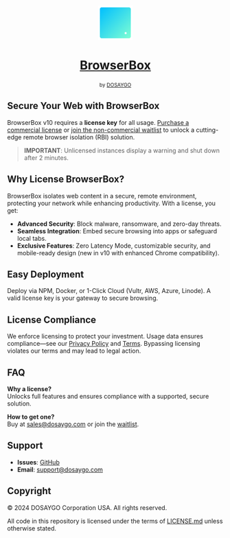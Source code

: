 <div align="center">
  <img style="width:80px; height:80px" src="https://raw.githubusercontent.com/BrowserBox/BrowserBox/main/docs/icon.svg" alt="BrowserBox Logo 2023">
  <h1><a href="https://dosaygo.com">BrowserBox</a></h1>
  <small>by <a href="https://dosaygo.com">DOSAYGO</a></small>
</div>

<h2>Secure Your Web with BrowserBox</h2>
<p>BrowserBox v10 requires a <strong>license key</strong> for all usage. <a href="mailto:sales@dosaygo.com?subject=License">Purchase a commercial license</a> or <a href="https://tally.so/r/nPvb1x">join the non-commercial waitlist</a> to unlock a cutting-edge remote browser isolation (RBI) solution.</p>

<blockquote>
  <p><strong>IMPORTANT</strong>: Unlicensed instances display a warning and shut down after 2 minutes.</p>
</blockquote>

<h2>Why License BrowserBox?</h2>
<p>BrowserBox isolates web content in a secure, remote environment, protecting your network while enhancing productivity. With a license, you get:</p>
<ul>
  <li><strong>Advanced Security</strong>: Block malware, ransomware, and zero-day threats.</li>
  <li><strong>Seamless Integration</strong>: Embed secure browsing into apps or safeguard local tabs.</li>
  <li><strong>Exclusive Features</strong>: Zero Latency Mode, customizable security, and mobile-ready design (new in v10 with enhanced Chrome compatibility).</li>
</ul>

<h2>Easy Deployment</h2>
<p>Deploy via NPM, Docker, or 1-Click Cloud (Vultr, AWS, Azure, Linode). A valid license key is your gateway to secure browsing.</p>

<h2>License Compliance</h2>
<p>We enforce licensing to protect your investment. Usage data ensures compliance—see our <a href="https://dosaygo.com/privacy.txt">Privacy Policy</a> and <a href="https://dosaygo.com/terms.txt">Terms</a>. Bypassing licensing violates our terms and may lead to legal action.</p>

<h2>FAQ</h2>
<p><strong>Why a license?</strong><br>
  Unlocks full features and ensures compliance with a supported, secure solution.</p>
<p><strong>How to get one?</strong><br>
  Buy at <a href="mailto:sales@dosaygo.com?subject=License">sales@dosaygo.com</a> or join the <a href="https://tally.so/r/nPvb1x">waitlist</a>.</p>

<h2>Support</h2>
<ul>
  <li><strong>Issues</strong>: <a href="https://github.com/BrowserBox/BrowserBox/issues">GitHub</a></li>
  <li><strong>Email</strong>: <a href="mailto:support@dosaygo.com">support@dosaygo.com</a></li>
</ul>

<h2>Copyright</h2>
<p>© 2024 DOSAYGO Corporation USA. All rights reserved.</p>
<p>All code in this repository is licensed under the terms of <a href="LICENSE.md">LICENSE.md</a> unless otherwise stated.</P

